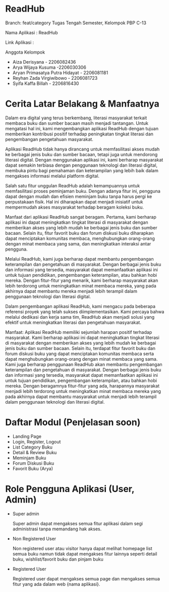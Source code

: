 # ReadHub

Branch: feat/category
Tugas Tengah Semester, Kelompok PBP C-13

Nama Aplikasi : ReadHub	

Link Aplikasi : 	

Anggota Kelompok	
* Aiza Derisyana - 2206082436
* Arya Wijaya Kusuma -2206030306
* Aryan Primasatya Putra Hidayat - 2206081181
* Reyhan Zada Virgiwibowo - 2206081723
* Syifa Kaffa Billah - 2206816430

# **Cerita Latar Belakang & Manfaatnya**

Dalam era digital yang terus berkembang, literasi masyarakat terkait membaca buku dan sumber bacaan masih menjadi tantangan. Untuk mengatasi hal ini, kami mengembangkan aplikasi ReadHub dengan tujuan memberikan kontribusi positif terhadap peningkatan tingkat literasi dan pengembangan pengetahuan masyarakat.

Aplikasi ReadHub tidak hanya dirancang untuk memfasilitasi akses mudah ke berbagai jenis buku dan sumber bacaan, tetapi juga untuk mendorong literasi digital. Dengan menggunakan aplikasi ini, kami berharap masyarakat dapat semakin terbiasa dengan penggunaan teknologi dan literasi digital, membuka pintu bagi pemahaman dan keterampilan yang lebih baik dalam mengakses informasi melalui platform digital.

Salah satu fitur unggulan ReadHub adalah kemampuannya untuk memfasilitasi proses peminjaman buku. Dengan adanya fitur ini, pengguna dapat dengan mudah dan efisien meminjam buku tanpa harus pergi ke perpustakaan fisik. Hal ini diharapkan dapat menjadi inisiatif untuk mempermudah akses masyarakat terhadap beragam koleksi buku.

Manfaat dari aplikasi ReadHub sangat beragam. Pertama, kami berharap aplikasi ini dapat meningkatkan tingkat literasi di masyarakat dengan memberikan akses yang lebih mudah ke berbagai jenis buku dan sumber bacaan. Selain itu, fitur favorit buku dan forum diskusi buku diharapkan dapat menciptakan komunitas membaca, menghubungkan orang-orang dengan minat membaca yang sama, dan meningkatkan interaksi antar pengguna.

Melalui ReadHub, kami juga berharap dapat membantu pengembangan keterampilan dan pengetahuan di masyarakat. Dengan berbagai jenis buku dan informasi yang tersedia, masyarakat dapat memanfaatkan aplikasi ini untuk tujuan pendidikan, pengembangan keterampilan, atau bahkan hobi mereka. Dengan fitur-fitur yang menarik, kami berharap masyarakat akan lebih terdorong untuk meningkatkan minat membaca mereka, yang pada akhirnya dapat membantu mereka menjadi lebih terampil dalam penggunaan teknologi dan literasi digital.

Dalam pengembangan aplikasi ReadHub, kami mengacu pada beberapa referensi proyek yang telah sukses diimplementasikan. Kami percaya bahwa melalui dedikasi dan kerja sama tim, ReadHub akan menjadi solusi yang efektif untuk meningkatkan literasi dan pengetahuan masyarakat.

Manfaat:
Aplikasi ReadHub memiliki sejumlah harapan positif terhadap masyarakat. Kami berharap aplikasi ini  dapat meningkatkan tingkat literasi di masyarakat dengan memberikan akses yang lebih mudah ke berbagai jenis buku dan sumber bacaan. Selain itu, terdapat fitur favorit buku dan forum diskusi buku yang dapat menciptakan komunitas membaca serta dapat menghubungkan orang-orang dengan minat membaca yang sama.
Kami juga berharap penggunaan ReadHub akan membantu pengembangan keterampilan dan pengetahuan di masyarakat. Dengan berbagai jenis buku dan informasi yang tersedia, masyarakat dapat memanfaatkan aplikasi ini untuk tujuan pendidikan, pengembangan keterampilan, atau bahkan hobi mereka.
Dengan beragamnya fitur-fitur yang ada, harapannya masyarakat menjadi lebih terdorong untuk meningkatkan minat membaca mereka yang pada akhirnya dapat  membantu masyarakat untuk menjadi lebih terampil dalam penggunaan teknologi dan literasi digital.

# **Daftar Modul	(Penjelasan soon)**
- Landing Page 
- Login, Register, Logout 
- List Category Buku 
- Detail & Review Buku
- Meminjam Buku
- Forum Diskusi Buku 
- Favorit Buku (Arya) 


# **Role Pengguna Aplikasi (User, Admin)**
- Super admin 

  Super admin dapat mengakses semua fitur aplikasi dalam segi administrasi tanpa memandang hak akses.

- Non Registered User

  Non registered user atau visitor hanya dapat melihat homepage list semua buku namun tidak dapat mengakses fitur lainnya seperti detail buku, wishlist/favorit buku dan pinjam buku

- Registered User
  
  Registered user dapat mengakses semua page dan mengakses semua fitur yang ada dalam web {nama aplikasi}.

